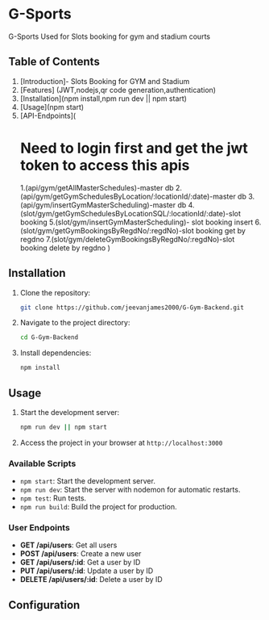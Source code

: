 # G-Sports

G-Sports Used for Slots booking for gym and stadium courts

## Table of Contents

1. [Introduction]- Slots Booking for GYM and Stadium
2. [Features] (JWT,nodejs,qr code generation,authentication)
3. [Installation](npm install,npm run dev || npm start)
4. [Usage](npm start)
5. [API-Endpoints](
   # Need to login first and get the jwt token to access this apis
   1.(api/gym/getAllMasterSchedules)-master db
   2.(api/gym/getGymSchedulesByLocation/:locationId/:date)-master db
   3.(api/gym/insertGymMasterScheduling)-master db
   4.(slot/gym/getGymSchedulesByLocationSQL/:locationId/:date)-slot booking
   5.(slot/gym/insertGymMasterScheduling)- slot booking insert
   6.(slot/gym/getGymBookingsByRegdNo/:regdNo)-slot booking get by regdno
   7.(slot/gym/deleteGymBookingsByRegdNo/:regdNo)-slot booking delete by regdno
   )

## Installation

1. Clone the repository:
   ```bash
   git clone https://github.com/jeevanjames2000/G-Gym-Backend.git
   ```
2. Navigate to the project directory:
   ```bash
   cd G-Gym-Backend
   ```
3. Install dependencies:
   ```bash
   npm install
   ```

## Usage

1. Start the development server:
   ```bash
   npm run dev || npm start
   ```
2. Access the project in your browser at `http://localhost:3000`

### Available Scripts

- `npm start`: Start the development server.
- `npm run dev`: Start the server with nodemon for automatic restarts.
- `npm test`: Run tests.
- `npm run build`: Build the project for production.

### User Endpoints

- **GET /api/users**: Get all users
- **POST /api/users**: Create a new user
- **GET /api/users/:id**: Get a user by ID
- **PUT /api/users/:id**: Update a user by ID
- **DELETE /api/users/:id**: Delete a user by ID

## Configuration
